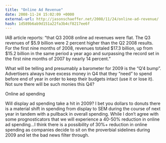 ```yaml
---
title: "Online Ad Revenue"
date: 2008-11-24 15:02:09 +0000
external-url: http://jasonschaeffer.net/2008/11/24/online-ad-revenue/
hash: 1d589b6ab9d151a22fa3b4cf8217ee6f
---
```


IAB article reports: “that Q3 2008 online ad revenues were flat. The Q3 revenues of $5.9 billion were 2 percent higher than the Q2 2008 results.  For the first nine months of 2008, revenues totaled $17.3 billion, up from $15.2 billion in the same period a year ago and surpassing the record set in the first nine months of 2007 by nearly 14 percent.”

What will be telling and presumably a barometer for 2009 is the “Q’4 bump”. Advertisers always have excess money in Q4 that they “need” to spend before end of year in order to keep their budgets intact (use it or lose it). Not sure there will be such monies this Q4?

Online ad spending

Will display ad spending take a hit in 2009? I bet you dollars to donuts there is a material shift in spending from display to SEM during the course of next year in tandem with a pullback in overall spending. While I don’t agree with some prognosticators that we will experience a 40-50% reduction in online ad spending…I think there is a possibility of 30%+ reduction in online spending as companies decide to sit on the proverbial sidelines during 2009 and let the bad news filter through.

       

